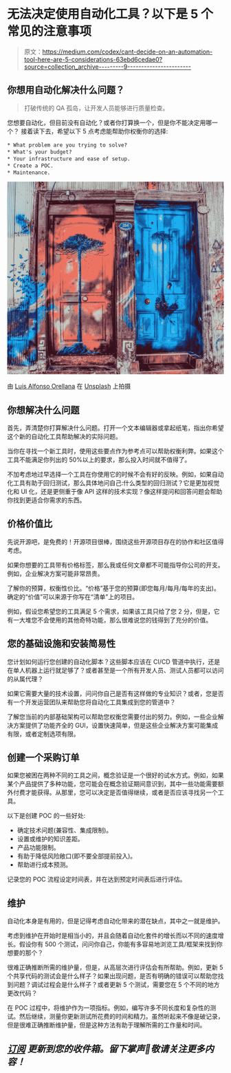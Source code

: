 # 无法决定使用自动化工具？以下是 5 个常见的注意事项

> 原文：<https://medium.com/codex/cant-decide-on-an-automation-tool-here-are-5-considerations-63ebd6cedae0?source=collection_archive---------9----------------------->

## 你想用自动化解决什么问题？

> 打破传统的 QA 孤岛，让开发人员能够进行质量检查。

您想要自动化，但目前没有自动化？或者你打算换一个，但是你不能决定用哪一个？
接着读下去，希望以下 5 点考虑能帮助你权衡你的选择:

```
* What problem are you trying to solve?
* What's your budget?
* Your infrastructure and ease of setup.
* Create a POC.
* Maintenance.
```

![](img/e696007bbca9d1395138573a15b193ac.png)

由 [Luis Alfonso Orellana](https://unsplash.com/@alphonzs?utm_source=unsplash&utm_medium=referral&utm_content=creditCopyText) 在 [Unsplash](https://unsplash.com/s/photos/doors?utm_source=unsplash&utm_medium=referral&utm_content=creditCopyText) 上拍摄

## 你想解决什么问题

首先，弄清楚你打算解决什么问题。打开一个文本编辑器或拿起纸笔，指出你希望这个新的自动化工具帮助解决的实际问题。

当你在寻找一个新工具时，使用这些要点作为参考点可以帮助权衡利弊。如果这个工具不能满足你列出的 50%以上的要求，那么投入时间就不值得了。

不加考虑地过早选择一个工具在你使用它的时候不会有好的反映。例如，如果自动化工具有助于回归测试，那么具体地问自己:什么类型的回归测试？它是更加视觉化和 UI 化，还是更侧重于像 API 这样的技术实现？像这样提问和回答问题会帮助你找到更适合你需求的东西。

## 价格价值比

先说开源吧，是免费的！开源项目很棒，围绕这些开源项目存在的协作和社区值得考虑。

如果你想要的工具带有价格标签，那么我或任何文章都不可能指导你公司的开支。例如，企业解决方案可能非常昂贵。

了解你的预算，权衡性价比。“价格”基于您的预算(即您每月/每月/每年的支出)。确定的“价值”可以来源于你写在“清单”上的项目。

例如，假设您希望您的工具满足 5 个需求，如果该工具只给了您 2 分，但是，它有一大堆您不会使用的其他奇特功能，那么很难说您的钱得到了充分的价值。

## 您的基础设施和安装简易性

您计划如何运行您创建的自动化脚本？这些脚本应该在 CI/CD 管道中执行，还是在单人机器上运行就足够了？或者甚至是一个所有开发人员、测试人员都可以访问的从属代理？

如果它需要大量的技术设置，问问你自己是否有这样做的专业知识？或者，您是否有一个开发运营团队来帮助您将自动化工具集成到您的管道中？

了解您当前的内部基础架构可以帮助您权衡您需要付出的努力。例如，一些企业解决方案提供了功能齐全的 GUI，设置快速简单，但是这些企业解决方案可能集成有限，或者定制选项有限。

## 创建一个采购订单

如果您被困在两种不同的工具之间，概念验证是一个很好的试水方式。例如，如果某个产品提供了多种功能，您可能会在概念验证期间意识到，其中一些功能需要额外付费才能获得。从那里，您可以决定是否值得继续，或者是否应该寻找另一个工具。

以下是创建 POC 的一些好处:

*   确定技术问题(兼容性、集成限制)。
*   设置或维护的知识差距。
*   产品功能限制。
*   有助于降低风险敞口(即不要全部提前投入)。
*   帮助进行成本预测。

记录您的 POC 流程设定时间表，并在达到预定时间表后进行评估。

## 维护

自动化本身是有用的，但是记得考虑自动化带来的潜在缺点，其中之一就是维护。

考虑到维护在开始时是相当小的，并且会随着自动化套件的增长而以不同的速度增长。假设你有 500 个测试，问问你自己，你能有多容易地浏览工具/框架来找到你想要的那个？

很难正确推断所需的维护量，但是，从高层次进行评估会有所帮助。例如，更新 5 个共享代码的测试会是什么样子？如果出现问题，是否有明确的错误可以帮助您找到问题？调试过程会是什么样子？或者更新 5 个测试，需要您在 5 个不同的地方更改代码？

在 POC 过程中，将维护作为一项指标。例如，编写许多不同长度和复杂性的测试。然后继续，测量你更新测试所花费的时间和精力。虽然听起来不像是破记录，但是很难正确推断维护量，但是这种方法有助于理解所需的工作量和时间。

## [***订阅***](https://qatoddy.medium.com/subscribe) *更新到您的收件箱。留下掌声👏敬请关注更多内容！*